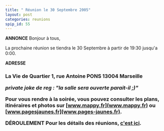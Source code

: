 ```yaml
---
title: " Réunion le 30 Septembre 2005"
layout: post
categories: reunions
spip_id: 55
---
```

**ANNONCE**
Bonjour à tous,

La prochaine réunion se tiendra le 30 Septembre à partir de 19:30 jusqu'a 0:00.

**ADRESSE**


<h3>La Vie de Quartier
1, rue Antoine PONS
13004 Marseille


*private joke de reg : "la salle sera ouverte parait-il ;)"*

Pour vous rendre à la soirée, vous pouvez consulter les plans, itinéraires et photos sur [www.mappy.fr](www.mappy.fr) ou [www.pagesjaunes.fr](www.pages-jaunes.fr).


**DÉROULEMENT**
Pour les détails des réunions, [c'est ici](/association/les-reunions-du-plug/).


